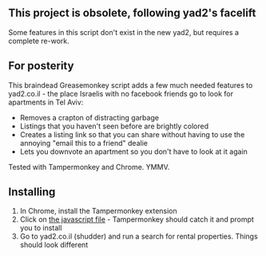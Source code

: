 ## This project is obsolete, following yad2's facelift
Some features in this script don't exist in the new yad2, but requires a complete re-work.

## For posterity
This braindead Greasemonkey script adds a few much needed features to yad2.co.il - the place Israelis with no facebook friends go to look for apartments in Tel Aviv:
* Removes a crapton of distracting garbage
* Listings that you haven't seen before are brightly colored
* Creates a listing link so that you can share without having to use the annoying "email this to a friend" dealie
* Lets you downvote an apartment so you don't have to look at it again

Tested with Tampermonkey and Chrome. YMMV.

## Installing
1. In Chrome, install the Tampermonkey extension
2. Click on [the javascript file](https://github.com/pavius/unfuckify-yad2/raw/master/unfuckify-yad2.user.js) - Tampermonkey should catch it and prompt you to install
3. Go to yad2.co.il (shudder) and run a search for rental properties. Things should look different
